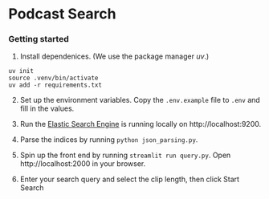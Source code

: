 # Podcast Search

### Getting started

1. Install dependenices. (We use the package manager *uv*.)

```
uv init
source .venv/bin/activate
uv add -r requirements.txt
```

2. Set up the environment variables. Copy the `.env.example` file to `.env` and fill in the values.

3. Run the [Elastic Search Engine](https://github.com/elastic/elasticsearch) is running locally on http://localhost:9200.

4. Parse the indices by running `python json_parsing.py`.

5. Spin up the front end by running `streamlit run query.py`. Open http://localhost:2000 in your browser.

6. Enter your search query and select the clip length, then click Start Search